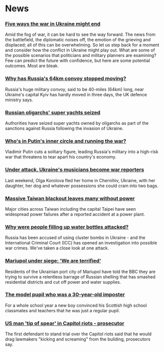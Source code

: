 # News
### [Five ways the war in Ukraine might end](https://www.bbc.com/news/world-europe-60602936)
Amid the fog of war, it can be hard to see the way forward. The news from the battlefield, the diplomatic noises off, the emotion of the grieving and displaced; all of this can be overwhelming. So let us step back for a moment and consider how the conflict in Ukraine might play out. What are some of the possible scenarios that politicians and military planners are examining? Few can predict the future with confidence, but here are some potential outcomes. Most are bleak. 
### [Why has Russia's 64km convoy stopped moving?](https://www.bbc.com/news/world-europe-60596629)
Russia's huge military convoy, said to be 40-miles (64km) long, near Ukraine's capital Kyiv has hardly moved in three days, the UK defence ministry says.
### [Russian oligarchs' super yachts seized](https://www.bbc.com/news/business-60604206)
Authorities have seized super yachts owned by oligarchs as part of the sanctions against Russia following the invasion of Ukraine. 
### [Who's in Putin's inner circle and running the war?](https://www.bbc.com/news/world-europe-60573261)
Vladimir Putin cuts a solitary figure, leading Russia's military into a high-risk war that threatens to tear apart his country's economy.
### [Under attack, Ukraine's musicians become war reporters](https://www.bbc.com/news/entertainment-arts-60586817)
Last weekend, Olga Korolova fled her home in Chernihiv, Ukraine, with her daughter, her dog and whatever possessions she could cram into two bags. 
### [Massive Taiwan blackout leaves many without power](https://www.bbc.com/news/world-asia-60598234)
Major cities across Taiwan including the capital Taipei have seen widespread power failures after a reported accident at a power plant. 
### [Why were people filling up water bottles attacked?](https://www.bbc.com/news/60591017)
Russia has been accused of using cluster bombs in Ukraine - and the International Criminal Court (ICC) has opened an investigation into possible war crimes. We've taken a close look at one attack. 
### [Mariupol under siege: 'We are terrified'](https://www.bbc.com/news/world-europe-60601235)
Residents of the Ukrainian port city of Mariupol have told the BBC they are trying to survive a relentless barrage of Russian shelling that has smashed residential districts and cut off power and water supplies.
### [The model pupil who was a 30-year-old imposter](https://www.bbc.com/news/uk-scotland-60081503)
For a whole school year a new boy convinced his Scottish high school classmates and teachers that he was just a regular pupil.
### [US man 'tip of spear' in Capitol riots - prosecutor](https://www.bbc.com/news/world-us-canada-60532631)
The first defendant to stand trial over the Capitol riots said that he would drag lawmakers "kicking and screaming" from the building, prosecutors say.
